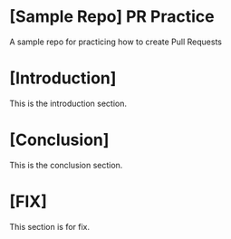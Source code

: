 # [Sample Repo] PR Practice
A sample repo for practicing how to create Pull Requests

# [Introduction] 
This is the introduction section.

# [Conclusion]
This is the conclusion section.

# [FIX]
This section is for fix.